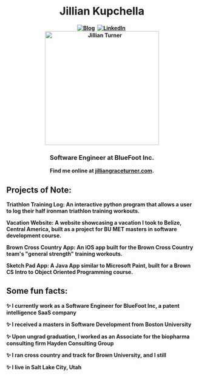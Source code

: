 <p>
  <h1 align="center"><b>Jillian Kupchella</h1>
</p>

<p align="center">
<a href="https://jilliangraceturner.com"><img src="https://img.shields.io/badge/website-000000?style=for-the-badge&logo=About.me&logoColor=white" alt="Blog" /></a>&nbsp;
<a href="https://www.linkedin.com/in/jillian-turner-2ab762142/"><img src="https://img.shields.io/badge/LinkedIn-0077B5?style=for-the-badge&logo=linkedin&logoColor=white" alt="LinkedIn" /></a>&nbsp;
<br/>

<img alt="Jillian Turner" border="0" height="300" src="https://drive.google.com/uc?export=view&id=1DjSmTHHlXEvubPbS_i2pzH663HKuTeTe" title="Jillian Kupchella" />
  <br/>
<h3 align="center">Software Engineer at BlueFoot Inc.</h3>
<p align="center">Find me online at <a href="http://jilliangraceturner.com">jilliangraceturner.com</a>.</p>

</p>


## Projects of Note:

Triathlon Training Log: An interactive python program that allows a user to log their half ironman triathlon training workouts.

Vacation Website: A website showcasing a vacation I took to Belize, Central America, built as a project for BU MET masters in software development course.

Brown Cross Country App: An iOS app built for the Brown Cross Country team's "general strength" training workouts.

Sketch Pad App: A Java App similar to Microsoft Paint, built for a Brown CS Intro to Object Oriented Programming course.


## Some fun facts:

✨ I currently work as a Software Engineer for BlueFoot Inc, a patent intelligence SaaS company

✨ I received a masters in Software Development from Boston University

✨ Upon ungrad graduation, I worked as an Associate for the biopharma consulting firm Hayden Consulting Group

✨ I ran cross country and track for Brown University, and I still

✨ I live in Salt Lake City, Utah
